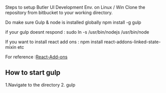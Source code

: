 Steps to setup Butler UI Development Env. on Linux / Win
Clone the repository from bitbucket to your working directory.


Do make sure Gulp & node is installed globally 
   npm install -g gulp


if your gulp doesnt respond : 
sudo ln -s /usr/bin/nodejs /usr/bin/node

If you want to install react add ons :
npm install react-addons-linked-state-mixin etc

For reference :[React-Add-ons](https://facebook.github.io/react/docs/addons.html)

## How to start gulp ##

1.Navigate to the directory 
2. gulp